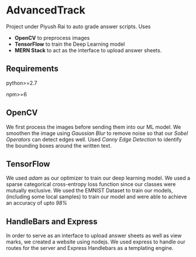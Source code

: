 # AdvancedTrack
Project under Piyush Rai to auto grade answer scripts. Uses
 - **OpenCV** to preprocess images
 - **TensorFlow** to train the Deep Learning model
 - **MERN Stack** to act as the interface to upload answer sheets.
 
## Requirements
python>=2.7

npm>=6

## OpenCV
We first process the images before sending them into our ML model. We smoothen the image using *Gaussian Blur* to remove noise so that our *Sobel Operators* can detect edges well. Used *Canny Edge Detection* to identify the bounding boxes around the written text. 


## TensorFlow
We used *adam* as our optimizer to train our deep learning model. We used a sparse categorical cross-entropy loss function since our classes were mutually exclusive. We used the EMNIST Dataset to train our models, (including some local samples) to train our model and were able to achieve an accuracy of upto *98%*

## HandleBars and Express
In order to serve as an interface to upload answer sheets as well as view marks, we created a website using nodejs. We used express to handle our routes for the server and Express Handlebars as a templating engine.
